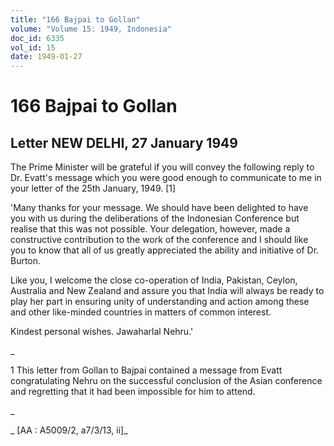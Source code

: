 ```yaml
---
title: "166 Bajpai to Gollan"
volume: "Volume 15: 1949, Indonesia"
doc_id: 6335
vol_id: 15
date: 1949-01-27
---
```


# 166 Bajpai to Gollan

## Letter NEW DELHI, 27 January 1949

The Prime Minister will be grateful if you will convey the following reply to Dr. Evatt's message which you were good enough to communicate to me in your letter of the 25th January, 1949. [1]

'Many thanks for your message. We should have been delighted to have you with us during the deliberations of the Indonesian Conference but realise that this was not possible. Your delegation, however, made a constructive contribution to the work of the conference and I should like you to know that all of us greatly appreciated the ability and initiative of Dr. Burton.

Like you, I welcome the close co-operation of India, Pakistan, Ceylon, Australia and New Zealand and assure you that India will always be ready to play her part in ensuring unity of understanding and action among these and other like-minded countries in matters of common interest.

Kindest personal wishes. Jawaharlal Nehru.'

_

1 This letter from Gollan to Bajpai contained a message from Evatt congratulating Nehru on the successful conclusion of the Asian conference and regretting that it had been impossible for him to attend.

_

_ [AA : A5009/2, a7/3/13, ii]_
